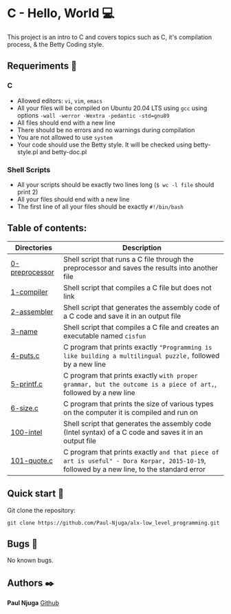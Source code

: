 # C - Hello, World :computer:
This project is an intro to C and covers topics such as C, it's compilation process, & the Betty Coding style.

## Requeriments :bookmark_tabs:
### C
* Allowed editors: ```vi```, ```vim```, ```emacs```
* All your files will be compiled on Ubuntu 20.04 LTS using ```gcc``` using options ```-wall -werror -Wextra -pedantic -std=gnu89```
* All files should end with a new line
* There should be no errors and no warnings during compilation
* You are not allowed to use ```system```
* Your code should use the Betty style. It will be checked using betty-style.pl and betty-doc.pl

### Shell Scripts
* All your scripts should be exactly two lines long (```$ wc -l file``` should print 2)
* All your files should end with a new line
* The first line of all your files should be exactly ```#!/bin/bash```

## Table of contents:
Directories | Description
----------- | -----------
[0-preprocessor](./0-preprocessor) | Shell script that runs a C file through the preprocessor and saves the results into another file
[1-compiler](./1-compiler) | Shell script that compiles a C file but does not link
[2-assembler](./2-assembler) | Shell script that generates the assembly code of a C code and save it in an output file
[3-name](./3-name) | Shell script that compiles a C file and creates an executable named ```cisfun```
[4-puts.c](./4-puts.c) | C program that prints exactly ```"Programming is like building a multilingual puzzle,``` followed by a new line
[5-printf.c](./5-printf.c) | C program that prints exactly ```with proper grammar, but the outcome is a piece of art,```, followed by a new line
[6-size.c](./6-size.c) | C program that prints the size of various types on the computer it is compiled and run on
[100-intel](./100-intel) | Shell script that generates the assembly code (Intel syntax) of a C code and saves it in an output file
[101-quote.c](./101-quote.c) | C program that prints exactly ```and that piece of art is useful" - Dora Korpar, 2015-10-19```, followed by a new line, to the standard error

## Quick start :runner:
Git clone the repository:

```
git clone https://github.com/Paul-Njuga/alx-low_level_programming.git
```

## Bugs :loudspeaker:
No known bugs.


## Authors :black_nib:
**Paul Njuga** [Github](https://github.com/Paul-Njuga)
